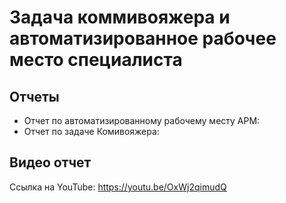# Задача коммивояжера и автоматизированное рабочее место специалиста

## Отчеты
 - Отчет по автоматизированному рабочему месту АРМ: 
 - Отчет по задаче Комивояжера: 
 
## Видео отчет

Ссылка на YouTube: https://youtu.be/OxWj2qimudQ
